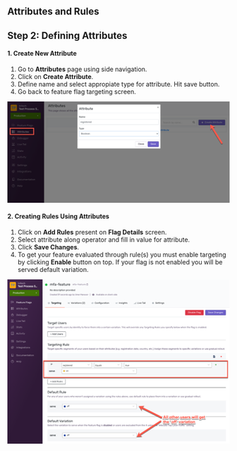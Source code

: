 ## Attributes and Rules

## Step 2: Defining Attributes

#### 1. Create New Attribute
1. Go to **Attributes** page using side navigation.
2. Click on **Create Attribute**.
3. Define name and select appropiate type for attribute. Hit save button.
4. Go back to feature flag targeting screen.

<div class="justify-content-center">
    <img src="/assets/img/attributes/create.png" alt="create a new attribute"/>
</div>

#### 2. Creating Rules Using Attributes
1. Click on **Add Rules** present on **Flag Details** screen.
2. Select attribute along operator and fill in value for attribute.
3. Click **Save Changes**.
4. To get your feature evaluated through rule(s) you must enable targeting by clicking **Enable** button on top. If your flag is not enabled you will be served default variation.

<div class="justify-content-center">
    <img src="/assets/img/attributes/target.png" alt="target users by registered attribute"/>
</div>
